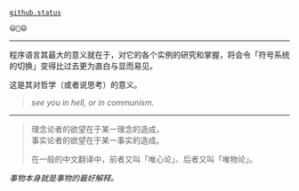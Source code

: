 [`github.status`](https://githubstatus.com/)

~~~~ postscript
😃🤔😄
~~~~

----


程序语言其最大的意义就在于，对它的各个实例的研究和掌握，将会令「符号系统的切换」变得比过去更为直白与显而易见。

这是其对哲学（或者说思考）的意义。

> *see you in hell, or in communism.*

------

> 理念论者的欲望在于某一理念的造成，  
> 事实论者的欲望在于某一事实的造成。
> 
> 在一般的中文翻译中，前者又叫「唯心论」、后者又叫「唯物论」。
> 

*事物本身就是事物的最好解释。*
